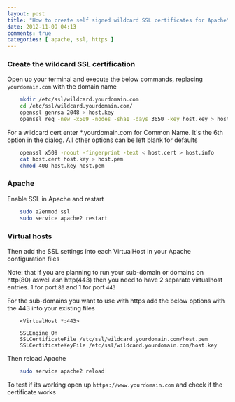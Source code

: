 ```yaml
---
layout: post
title: "How to create self signed wildcard SSL certificates for Apache"
date: 2012-11-09 04:13
comments: true
categories: [ apache, ssl, https ]
---
```

### Create the wildcard SSL certification

Open up your terminal and execute the below commands, replacing `yourdomain.com` with the domain name

``` bash
    mkdir /etc/ssl/wildcard.yourdomain.com
    cd /etc/ssl/wildcard.yourdomain.com/
    openssl genrsa 2048 > host.key
    openssl req -new -x509 -nodes -sha1 -days 3650 -key host.key > host.cert
```

For a wildcard cert enter *.yourdomain.com for Common Name. It's the 6th option in the dialog.
All other options can be left blank for defaults

``` bash
    openssl x509 -noout -fingerprint -text < host.cert > host.info
    cat host.cert host.key > host.pem
    chmod 400 host.key host.pem
```

### Apache 

Enable SSL in Apache and restart

``` bash
    sudo a2enmod ssl
    sudo service apache2 restart
```

### Virtual hosts

Then add the SSL settings into each VirtualHost in your Apache configuration files

Note: that if you are planning to run your sub-domain or domains on http(80) aswell asn http(443) then you need to have 2 separate virtualhost entries. 1 for port `80` and 1 for port `443`

For the sub-domains you want to use with https add the below options with the 443 into your existing files

``` 
    <VirtualHost *:443>   

    SSLEngine On                                                                                                                                                                              
    SSLCertificateFile /etc/ssl/wildcard.yourdomain.com/host.pem                                                                                                                                     
    SSLCertificateKeyFile /etc/ssl/wildcard.yourdomain.com/host.key     
```

Then reload Apache 

``` bash
    sudo service apache2 reload
```

To test if its working open up `https://www.yourdomain.com` and check if the certificate works
